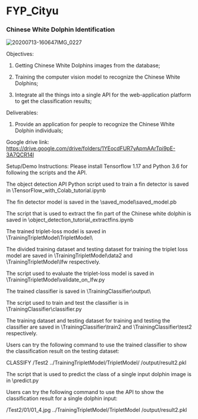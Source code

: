 # FYP_Cityu

<H3> Chinese White Dolphin Identification </H3>

![20200713-160647IMG_0227](https://user-images.githubusercontent.com/42562789/169713043-c39a8455-c5c8-4f88-90b8-7664dd0b949c.JPG)

Objectives:
1. Getting Chinese White Dolphins images from the database;

2. Training the computer vision model to recognize the Chinese White Dolphins;

3. Integrate all the things into a single API for the web-application platform to get the classification results;

Deliverables:
1. Provide an application for people to recognize the Chinese White Dolphin individuals;

Google drive link:
https://drive.google.com/drive/folders/1YEocdFUR7yApmAArTpi9pE-3A7QCR14l

Setup/Demo Instructions:
Please install Tensorflow 1.17 and Python 3.6 for following the scripts and the API.

The object detection API Python script used to train a fin detector is saved in \TensorFlow_with_Colab_tutorial.ipynb

The fin detector model is saved in the \saved_model\saved_model.pb

The script that is used to extract the fin part of the Chinese white dolphin is saved in \object_detection_tutorial_extractfins.ipynb

The trained triplet-loss model is saved in \TrainingTripletModel\TripletModel\

The divided training dataset and testing dataset for training the triplet loss model are saved in \TrainingTripletModel\data2 and \TrainingTripletModel\lfw respectively.

The script used to evaluate the triplet-loss model is saved in \TrainingTripletModel\validate_on_lfw.py

The trained classifier is saved in \TrainingClassifier\output\

The script used to train and test the classifier is in \TrainingClassifier\classifier.py

The training dataset and testing dataset for training and testing the classifier are saved in \TrainingClassifier\train2 and \TrainingClassifier\test2 respectively.

Users can try the following command to use the trained classifier to show the classification result on the testing dataset:

CLASSIFY /Test2 ../TrainingTripletModel/TripletModel/ /output/result2.pkl 

The script that is used to predict the class of a single input dolphin image is in \predict.py

Users can try the following command to use the API to show the classification result for a single dolphin input:

/Test2/01/01_4.jpg  ../TrainingTripletModel/TripletModel /output/result2.pkl 
